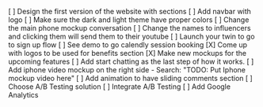 [ ] Design the first version of the website with sections
  [ ] Add navbar with logo
  [ ] Make sure the dark and light theme have proper colors
  [ ] Change the main phone mockup conversation
  [ ] Change the names to influencers and clicking them will send them to their youtube
  [ ] Launch your twin to go to sign up flow
  [ ] See demo to go calendly session booking
  [X] Come up with logos to be used for benefits section
  [X] Make new mockups for the upcoming features
[ ] Add start chatting as the last step of how it works.
[ ] Add iphone video mockup on the right side - Search: "TODO: Put Iphone mockup video here"
[ ] Add animation to have sliding comments section
[ ] Choose A/B Testing solution
[ ] Integrate A/B Testing
[ ] Add Google Analytics